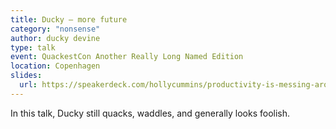 ```yaml
---
title: Ducky – more future
category: "nonsense"
author: ducky devine
type: talk
event: QuackestCon Another Really Long Named Edition
location: Copenhagen
slides:
  url: https://speakerdeck.com/hollycummins/productivity-is-messing-around-and-having-fun
---
```


In this talk, Ducky still quacks, waddles, and generally looks foolish.
